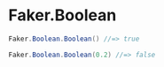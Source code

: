 # Faker.Boolean

```cs
Faker.Boolean.Boolean() //=> true

Faker.Boolean.Boolean(0.2) //=> false
```
